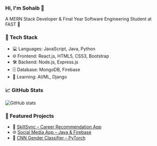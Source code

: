 ### Hi, I'm Sohaib 👋
A MERN Stack Developer & Final Year Software Engineering Student at FAST 🚀

### 🔧 Tech Stack
- 💻 Languages: JavaScript, Java, Python
- 🌐 Frontend: React.js, HTML5, CSS3, Bootstrap
- 🛠 Backend: Node.js, Express.js
- 🗄 Database: MongoDB, Firebase
- 🧠 Learning: AI/ML, Django

### 📈 GitHub Stats
![GitHub stats](https://github-readme-stats.vercel.app/api?username=yourusername&show_icons=true&theme=radical)

### 📌 Featured Projects
- 💼 [SkillSync – Career Recommendation App](https://github.com/yourusername/skillsync)
- 🌐 [Social Media App – Java & Firebase](https://github.com/yourusername/social-app)
- 📸 [CNN Gender Classifier – PyTorch](https://github.com/yourusername/gender-classifier)

